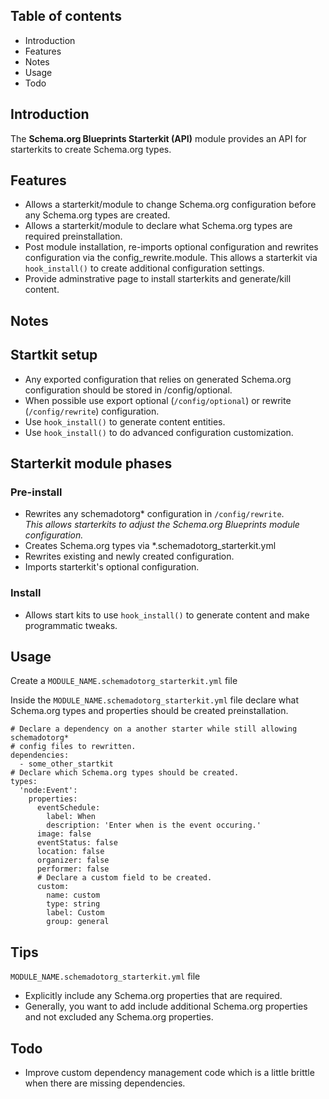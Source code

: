 Table of contents
-----------------

* Introduction
* Features
* Notes
* Usage
* Todo


Introduction
------------

The **Schema.org Blueprints Starterkit (API)** module provides an API for 
starterkits to create Schema.org types.


Features
--------

- Allows a starterkit/module to change Schema.org configuration before any
  Schema.org types are created.
- Allows a starterkit/module to declare what Schema.org types are required
  preinstallation.
- Post module installation, re-imports optional configuration and rewrites 
  configuration via the config_rewrite.module. This allows a starterkit
  via `hook_install()` to create additional configuration settings.
- Provide adminstrative page to install starterkits and generate/kill content. 


Notes
-----

## Startkit setup

- Any exported configuration that relies on generated Schema.org configuration
  should be stored in /config/optional.
- When possible use export optional (`/config/optional`) 
  or rewrite (`/config/rewrite`) configuration.
- Use `hook_install()` to generate content entities.
- Use `hook_install()` to do advanced configuration customization.

## Starterkit module phases

### Pre-install

- Rewrites any schemadotorg* configuration in `/config/rewrite`.   
  _This allows starterkits to adjust the 
   Schema.org Blueprints module configuration._
- Creates Schema.org types via *.schemadotorg_starterkit.yml
- Rewrites existing and newly created configuration.
- Imports starterkit's optional configuration.  

### Install

- Allows start kits to use `hook_install()` to generate content and make
  programmatic tweaks.

  
Usage
-----

Create a `MODULE_NAME.schemadotorg_starterkit.yml` file

Inside the `MODULE_NAME.schemadotorg_starterkit.yml` file declare what 
Schema.org types and properties should be created preinstallation.

```
# Declare a dependency on a another starter while still allowing schemadotorg*
# config files to rewritten.
dependencies:
  - some_other_startkit
# Declare which Schema.org types should be created.
types:
  'node:Event':
    properties:
      eventSchedule:
        label: When
        description: 'Enter when is the event occuring.'
      image: false
      eventStatus: false
      location: false
      organizer: false
      performer: false
      # Declare a custom field to be created.
      custom:
        name: custom
        type: string
        label: Custom
        group: general
```


Tips
----

`MODULE_NAME.schemadotorg_starterkit.yml` file

- Explicitly include any Schema.org properties that are required.
- Generally, you want to add include additional Schema.org properties 
  and not excluded any  Schema.org properties. 


Todo
----

- Improve custom dependency management code which is a little brittle when
  there are missing dependencies.
